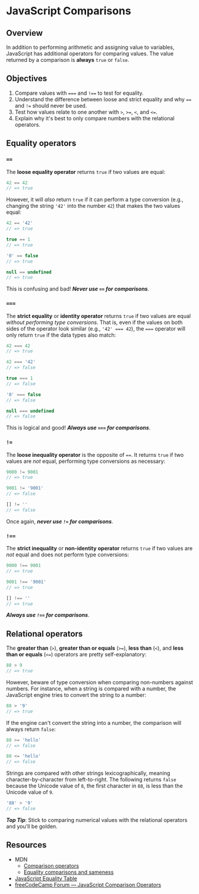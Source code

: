 # JavaScript Comparisons

## Overview
In addition to performing arithmetic and assigning value to variables, JavaScript has additional operators for comparing values. The value returned by a comparison is **always** `true` or `false`.

## Objectives
1. Compare values with `===` and `!==` to test for equality.
2. Understand the difference between loose and strict equality and why `==` and `!=` should never be used.
3. Test how values relate to one another with `>`, `>=`, `<`, and `<=`.
4. Explain why it's best to only compare numbers with the relational operators.

## Equality operators

### `==`
The **loose equality operator** returns `true` if two values are equal:
```js
42 == 42
// => true
```

However, it will _also_ return `true` if it can perform a type conversion (e.g., changing the string `'42'` into the number `42`) that makes the two values equal:
```js
42 == '42'
// => true

true == 1
// => true

'0' == false
// => true

null == undefined
// => true
```

This is confusing and bad! ***Never use `==` for comparisons***.

### `===`
The **strict equality** or **identity operator** returns `true` if two values are equal _without performing type conversions_. That is, even if the values on both sides of the operator look similar (e.g., `'42' === 42`), the `===` operator will only return `true` if the data types also match:
```js
42 === 42
// => true

42 === '42'
// => false

true === 1
// => false

'0' === false
// => false

null === undefined
// => false
```

This is logical and good! ***Always use `===` for comparisons***.

### `!=`
The **loose inequality operator** is the opposite of `==`. It returns `true` if two values are _not_ equal, performing type conversions as necessary:
```js
9000 != 9001
// => true

9001 != '9001'
// => false

[] != ''
// => false
```

Once again, ***never use `!=` for comparisons***.

### `!==`
The **strict inequality** or **non-identity operator** returns `true` if two values are _not_ equal and does not perform type conversions:
```js
9000 !== 9001
// => true

9001 !== '9001'
// => true

[] !== ''
// => true
```

***Always use `!==` for comparisons***.

## Relational operators
The **greater than** (`>`), **greater than or equals** (`>=`), **less than** (`<`), and **less than or equals** (`<=`) operators are pretty self-explanatory:
```js
88 > 9
// => true
```

However, beware of type conversion when comparing non-numbers against numbers. For instance, when a string is compared with a number, the JavaScript engine tries to convert the string to a number:
```js
88 > '9'
// => true
```

If the engine can't convert the string into a number, the comparison will always return `false`:
```js
88 >= 'hello'
// => false

88 <= 'hello'
// => false
```

Strings are compared with other strings lexicographically, meaning character-by-character from left-to-right. The following returns `false` because the Unicode value of `8`, the first character in `88`, is less than the Unicode value of `9`.
```js
'88' > '9'
// => false
```

***Top Tip***: Stick to comparing numerical values with the relational operators and you'll be golden.

## Resources
- MDN
  + [Comparison operators](https://developer.mozilla.org/en-US/docs/Web/JavaScript/Reference/Operators/Comparison_Operators)
  + [Equality comparisons and sameness](https://developer.mozilla.org/en-US/docs/Web/JavaScript/Equality_comparisons_and_sameness)
- [JavaScript Equality Table](http://dorey.github.io/JavaScript-Equality-Table/)
- [freeCodeCamp Forum — JavaScript Comparison Operators](https://forum.freecodecamp.org/t/javascript-comparison-operators/14660)
